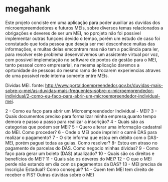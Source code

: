 # megahank
Este projeto conciste em uma aplicação para poder auxiliar as duvidas dos microempreemdedores e futuros MEIs, sobre diversos temas
relacionados a obrigações e deveres de ser um MEI, no pprojeto não foi possivel implementar outras funçoes devido o tempo, porém 
um estudo de caso foi constatado que toda pessoa que deseja ser mei desconhece muitas das informações, e muitas delas emcontram
mas não tem a paciência para ler, para resolver este problema desenvolvemos um assistente virtual por voz, com possivel implemetação no 
software  de pontos de gestão para o MEI, tanto pessoal como empresarial, na mesma aplicação daremos a oprtunidade de pessoas do mesmo 
ramo de trocarem experiencias atraves de uma possivel rede interna somente entre MEIs.

Dividas MEI.
fonte: http://www.portaldoempreendedor.gov.br/duvidas-mais-sobre-o-mei/as-duvidas-mais-frequentes-sobre-o-microemprendedor-individual/2-como-eu-faco-para-abrir-um-microempreendedor-individual-mei.

2 - Como eu faço para abrir um Microempreendedor Individual - MEI?
3 - Quais documentos preciso para formalizar minha empresa,quanto tempo demora e passo a passo para realizar a inscrição?
4 - Quais são as categorias que podem ser MEI?
5 - Quero alterar uma informação cadastral do MEI. Como proceder?
6 - Onde o MEI pode imprimir o carnê DAS para realizar o pagamento?
7 - O site informa que estou em débito com o DAS-MEI, porém paguei todas as guias. Como resolver?
8- Estou em atraso no pagamento de parcelas do DAS. Como negocio minhas dívidas?
9 - Como faço para gerar um boleto (DAS) atualizado?
10 - Quais são os direitos e benefícios do MEI?
11 - Quais são os deveres do MEI?
12 - O que o MEI perde não estando em dia com os pagamentos da DAS?
13 - MEI precisa de Inscrição Estadual? Como conseguir?
14 - Quem tem MEI tem direito de receber o PIS?
Outras dúvidas sobre o MEI



